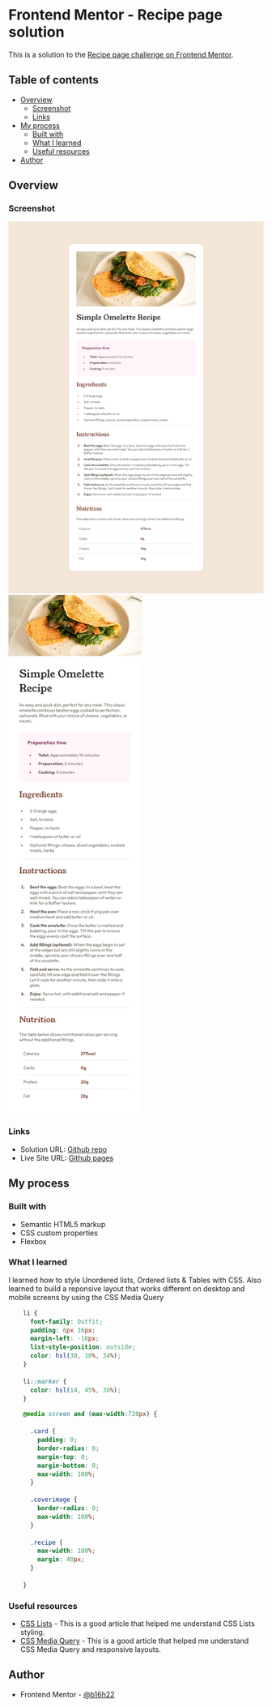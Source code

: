 # Frontend Mentor - Recipe page solution

This is a solution to the [Recipe page challenge on Frontend Mentor](https://www.frontendmentor.io/challenges/recipe-page-KiTsR8QQKm).

## Table of contents

- [Overview](#overview)
  - [Screenshot](#screenshot)
  - [Links](#links)
- [My process](#my-process)
  - [Built with](#built-with)
  - [What I learned](#what-i-learned)
  - [Useful resources](#useful-resources)
- [Author](#author)

## Overview

### Screenshot

![](./screenshots/desktop_design.png)
![](./screenshots/mobile_design.png)

### Links

- Solution URL: [Github repo](https://github.com/b16h22/recipe_page_main_solution)
- Live Site URL: [Github pages](https://b16h22.github.io/recipe_page_main_solution/)

## My process

### Built with

- Semantic HTML5 markup
- CSS custom properties
- Flexbox

### What I learned

I learned how to style Unordered lists, Ordered lists & Tables with CSS. Also learned to build a reponsive layout that works different on desktop and mobile screens by using the CSS Media Query


```css
    li {
      font-family: Outfit;
      padding: 6px 16px;
      margin-left: -16px;
      list-style-position: outside;
      color: hsl(30, 10%, 34%);
    }

    li::marker {
      color: hsl(14, 45%, 36%);
    }
```

```css
    @media screen and (max-width:720px) {

      .card {
        padding: 0;
        border-radius: 0;
        margin-top: 0;
        margin-bottom: 0;
        max-width: 100%;
      }

      .coverimage {
        border-radius: 0;
        max-width: 100%;
      }

      .recipe {
        max-width: 100%;
        margin: 40px;   
      }

    }
```

### Useful resources

- [CSS Lists](https://www.w3schools.com/css/css_list.asp) - This is a good article that helped me understand CSS Lists styling.
- [CSS Media Query](https://www.w3schools.com/css/css_rwd_mediaqueries.asp) - This is a good article that helped me understand CSS Media Query and responsive layouts.

## Author

- Frontend Mentor - [@b16h22](https://www.frontendmentor.io/profile/b16h22)
